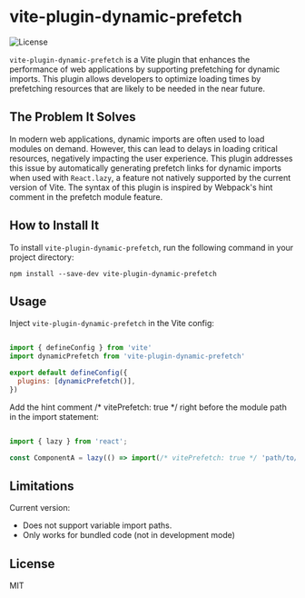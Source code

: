 # vite-plugin-dynamic-prefetch
![License](https://img.shields.io/badge/license-MIT-green)

`vite-plugin-dynamic-prefetch` is a Vite plugin that enhances the performance of web applications by supporting prefetching for dynamic imports. This plugin allows developers to optimize loading times by prefetching resources that are likely to be needed in the near future.

## The Problem It Solves
In modern web applications, dynamic imports are often used to load modules on demand. However, this can lead to delays in loading critical resources, negatively impacting the user experience. This plugin addresses this issue by automatically generating prefetch links for dynamic imports when used with `React.lazy`, a feature not natively supported by the current version of Vite. The syntax of this plugin is inspired by Webpack's hint comment in the prefetch module feature.


## How to Install It
To install `vite-plugin-dynamic-prefetch`, run the following command in your project directory:
```
npm install --save-dev vite-plugin-dynamic-prefetch
```

## Usage
Inject `vite-plugin-dynamic-prefetch` in the Vite config:
```js

import { defineConfig } from 'vite'
import dynamicPrefetch from 'vite-plugin-dynamic-prefetch'

export default defineConfig({
  plugins: [dynamicPrefetch()],
})
```
Add the hint comment /* vitePrefetch: true */ right before the module path in the import statement:
```js

import { lazy } from 'react';

const ComponentA = lazy(() => import(/* vitePrefetch: true */ 'path/to/ComponentA'))

```
## Limitations
Current version:
- Does not support variable import paths.
- Only works for bundled code (not in development mode)
## License
MIT
